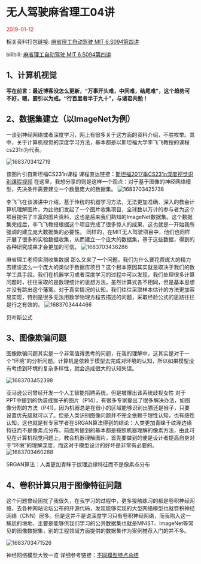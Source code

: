 # 无人驾驶麻省理工04讲

<div style='color:red'>2019-01-12 </div>

相关资料打包链接: [麻省理工自动驾驶 MIT 6.S094第四讲](https://whuteducn-my.sharepoint.com/:b:/g/personal/220077_whut_edu_cn/Ea5iXqDY4Q5Og-Io6nAyUAYBM4ByRP4tgk2RIkq79QRLPg?e=JdssEk)

bilibili: [麻省理工自动驾驶 MIT 6.S094第四讲](https://www.bilibili.com/video/av23594594/?p=4)

## 1、计算机视觉

**写在前言：最近博客没怎么更新，“万事开头难，中间难，结尾难”，这个趋势可不好，嗯，要引以为戒。“行百里者半于九十”，与诸君共勉！**

## 2、数据集建立（以ImageNet为例）

一谈到神经网络或者深度学习，网上有很多关于这方面的资料介绍，不胜枚举。其中，关于计算机视觉的深度学习方法，基本都是以斯坦福大学李飞飞教授的课程cs231n为代表。

![1683703412719](/image/autoDriveForMIT04/1683703412719.png)

该图片引自斯坦福CS231n课程
课程直达链接：[斯坦福2017季CS231n深度视觉识别课程视频](https://www.bilibili.com/video/av13260183?from=search&seid=11756757080254052141)
在这里，我想分享的则是这样一个观点：对于基于图像的神经网络模型，先决条件需要建立一个数量庞大的数据集。
![1683703425738](/image/autoDriveForMIT04/1683703425738.png)

李飞飞在该演讲中介绍，基于传统的机器学习方法，无法更加准确、深入的教会计算机理解图片，为此他们发起了一个图片收集项目，全球数以万计的参与者为这个项目提供了丰富的图片资料，这也是后来我们熟知的ImageNet数据集。这个数据集完成后，李飞飞教授根据这个项目完成了很多惊人的成果，这也就是一开始我所强调的建立庞大数据集的必要性。
同样的，在MIT无人驾驶项目中，他们也同样开展了很多的实验数据收集，从而建立一个庞大的数据集，基于这些数据，得到的各种研究成果才会更加的可信。
![1683703436286](/image/autoDriveForMIT04/1683703436286.png)

麻省理工老师实测收集数据
那么又来了一个问题，我们为什么要花费庞大的精力去建设这么一个庞大的类似于数据库项目？这个根本原因其实就是取决于我们的数学工具手段。我们在机器学习或者深度学习的过程中可以发现，我们处理很多计算问题时，往往采取的是数理统计的思想方法，虽然计算式各不相同，但是基本思想并没有跳出这个藩篱。对于真实情况的认知，我们往往采取样本估计的方法更加容易实现，特别是很多无法用数学物理方程去描述的问题，采取经验公式的思路往往是行之有效的。
![1683703444466](/image/autoDriveForMIT04/1683703444466.png)

贝叶斯公式

## 3、图像欺骗问题

图像欺骗问题其实是一个非常值得思考的问题，在我的理解中，这其实是对于一个“环境”的分析问题。计算机是依赖于模型去完成对环境的认知，所以如果模型没有考虑到环境的复杂多样性，就会造成很大的认知失误。

![1683703452398](/image/autoDriveForMIT04/1683703452398.png)

亚马逊公司曾经开发一个人工智能招聘系统，但是被爆出该系统歧视女性
对于PPT中提到的伪装成猴子的图片（P14），有很多专家提出了很多解决办法，如图像分割的方法（P41)，因为机器总是在很小的区域能够识别出猫还是猴子，只要设置优先级就可以了。但是人类识别图像问题并不完全依赖于理性认知，也有感性认知，这也就是有专家学者在SRGAN算法得到的结论：人类更加青睐于纹理边缘特征而不是像素点分布。前面所提到的基本都是按照机器理解的像素方法，由此可见在计算机视觉问题上，教会机器理解图片，首先要做到的便是设计者提高自身对于“环境”的理解深度，而这对于模型设计的好坏是非常有必要的。
![1683703460288](/image/autoDriveForMIT04/1683703460288.png)

SRGAN算法：人类更加青睐于纹理边缘特征而不是像素点分布

## 4、卷积计算只用于图像特征问题

这个问题曾经困扰了我很久，在我学习的过程中，更多接触练习的都是卷积神经网络，去各种网站论坛公布的开源代码，发现能够实现的大型网络模型也就卷积神经网络（CNN）居多。但是这并不是说深度学习只有卷积神经网络，而我陷入这一尴尬的境地，主要是能够供我们学习的公共数据集也就是MNIST、ImageNet等常见的图像数据集，别的工程领域方面提供的数据集作为案例推荐入门的并不多。

![1683703471526](/image/autoDriveForMIT04/1683703471526.png)

神经网络模型大致一览
详细参考链接：[不同模型特点总结](https://blog.csdn.net/qq_35082030/article/details/73368962)
